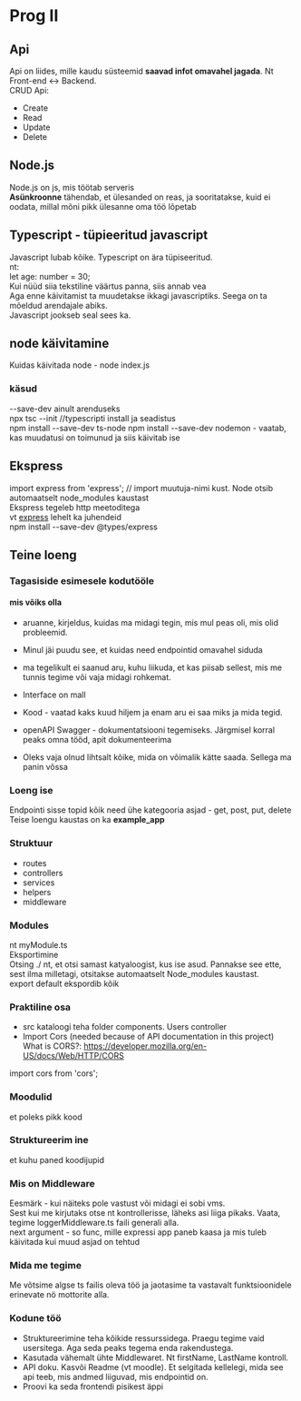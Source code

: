 # Prog II
## Api
Api on liides, mille kaudu süsteemid **saavad infot omavahel jagada**. Nt Front-end <-> Backend.  
CRUD Api:  
* Create
* Read
* Update
* Delete  

## Node.js  
Node.js on js, mis töötab serveris  
**Asünkroonne** tähendab, et ülesanded on reas, ja sooritatakse, kuid ei oodata, millal mõni pikk ülesanne oma töö lõpetab  

## Typescript - tüpieeritud javascript
Javascript lubab kõike. Typescript on ära tüpiseeritud.  
nt:  
let age: number = 30;  
Kui nüüd siia tekstiline väärtus panna, siis annab vea  
Aga enne käivitamist ta muudetakse ikkagi javascriptiks. Seega on ta mõeldud arendajale abiks.  
Javascript jookseb seal sees ka.  

## node käivitamine
Kuidas käivitada node - node index.js
### käsud
--save-dev ainult arenduseks  
npx tsc --init //typescripti install ja seadistus  
npm install --save-dev ts-node
npm install --save-dev nodemon - vaatab, kas muudatusi on toimunud ja siis käivitab ise

## Ekspress
import express from 'express'; // import muutuja-nimi kust. Node otsib automaatselt node_modules kaustast  
Ekspress tegeleb http meetoditega  
vt [express](expressjs.com) lehelt ka juhendeid  
 npm install --save-dev @types/express 

## Teine loeng
### Tagasiside esimesele kodutööle
#### mis võiks olla
* aruanne, kirjeldus, kuidas ma midagi tegin, mis mul peas oli, mis olid probleemid.
* Minul jäi puudu see, et kuidas need endpointid omavahel siduda
* ma tegelikult ei saanud aru, kuhu liikuda, et kas piisab sellest, mis me tunnis tegime või vaja midagi rohkemat.
* Interface on mall

* Kood - vaatad kaks kuud hiljem ja enam aru ei saa miks ja mida tegid.
* openAPI Swagger - dokumentatsiooni tegemiseks. Järgmisel korral peaks omna tööd, apit dokumenteerima
* Oleks vaja olnud lihtsalt kõike, mida on võimalik kätte saada. Sellega ma panin võssa    
  


### Loeng ise
Endpointi sisse topid kõik need ühe kategooria asjad - get, post, put, delete  
Teise loengu kaustas on ka **example_app**  

### Struktuur
* routes
* controllers
* services
* helpers
* middleware

### Modules
nt myModule.ts  
Eksportimine  
Otsing ./ nt, et otsi samast katyaloogist, kus ise asud. Pannakse see ette, sest ilma milletagi, otsitakse automaatselt Node_modules kaustast.  
export default ekspordib kõik  

### Praktiline osa
* src kataloogi teha folder components. Users controller
*  Import Cors (needed because of API documentation in this project)
 What is CORS?: https://developer.mozilla.org/en-US/docs/Web/HTTP/CORS

import cors from 'cors';
  
### Moodulid
et poleks pikk kood
### Struktureerim ine
et kuhu paned koodijupid

### Mis on Middleware
Eesmärk - kui näiteks pole vastust või midagi ei sobi vms.  
Sest kui me kirjutaks otse nt kontrollerisse, läheks asi liiga pikaks.
Vaata, tegime loggerMiddleware.ts faili generali alla.  
next argument - so func, mille expressi app paneb kaasa ja mis tuleb käivitada kui muud asjad on tehtud  



### Mida me tegime
Me võtsime algse ts failis oleva töö ja jaotasime ta vastavalt funktsioonidele erinevate nö mottorite alla.

### Kodune töö
* Struktureerimine teha kõikide ressurssidega. Praegu tegime vaid usersitega. Aga seda peaks tegema enda rakendustega.
* Kasutada vähemalt ühte Middlewaret. Nt firstName, LastName kontroll.
* API doku. Kasvõi Readme (vt moodle). Et selgitada kellelegi, mida see api teeb, mis andmed liiguvad, mis endpointid on.
* Proovi ka seda frontendi pisikest äppi  